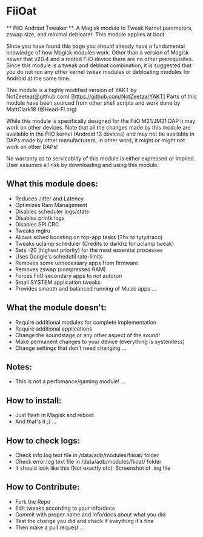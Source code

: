 # FiiOat
** FiiO Andriod Tweaker **. A Magisk module to Tweak Kernel parameters, zswap size, and minimal debloater. This module applies at boot.

Since you have found this page you should already have a fundamental knowledge of how Magisk modules work. Other than a version of Magisk newer that v20.4 and a rooted FiiO device there are no other prerequisites. Since this module is a tweak and debloat combination, it is suggested that you do not run any other kernel tweak modules or debloating modules for Android at the same time.

This module is a highly modified version of YAKT by NotZeetea(@github.com) [https://github.com/NotZeetaa/YAKT]
Parts of this module have been sourced from other shell scripts and work done by MattClark18 (@Head-Fi.org)

While this module is specifically designed for the FiiO M21/JM21 DAP it may work on other devices. Note that all the changes made by this module are available in the FiiO kernel (Android 13 devices) and may not be available in DAPs made by other manufacturers, in other word, it might or might not work on other DAPs!

No warranty as to servicablity of this module is either expressed or implied. User assumes all risk by downloading and using this module.

## What this module does:
- Reduces Jitter and Latency
- Optimizes Ram Management
- Disables scheduler logs/stats
- Disables printk logs
- Disables SPI CRC
- Tweaks mglru
- Allows sched boosting on top-app tasks (Thx to tytydraco)
- Tweaks uclamp scheduler (Credits to darkhz for uclamp tweak)
- Sets -20 (highest priority) for the most essential processes
- Uses Google's schedutil rate-limits
- Removes some unnecessary apps from firmware
- Removes zswap (compressed RAM)
- Forces FiiO secondary apps to not autorun
- Small SYSTEM application tweaks
- Provides smooth and balanced running of Music apps
...
## What the module doesn't:
- Require additional modules for complete implementation
- Require additional applications
- Change the soundstage or any other aspect of the sound!
- Make permanent changes to your device (everything is systemless)
- Change settings that don't need changing
...
## Notes:
- This is not a perfomance/gaming module!
...
## How to install:
- Just flash in Magisk and reboot
- And that's it ;)
...
## How to check logs:
- Check info.log text file in /data/adb/modules/fiioat/ folder
- Check error.log text file in /data/adb/modules/fiioat/ folder
- It should look like this (Not exactly ofc):
Screenshot of .log file <to be inserted>
## How to Contribute:
- Fork the Repo
- Edit tweaks according to your info/docs
- Commit with proper name and info/docs about what you did
- Test the change you did and check if eveything it's fine
- Then make a pull request
...